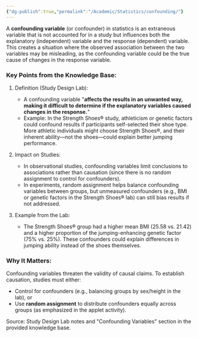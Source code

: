 ```yaml
---
{"dg-publish":true,"permalink":"/Academic/Statistics/confounding/"}
---
```




A **confounding variable** (or confounder) in statistics is an extraneous variable that is not accounted for in a study but influences both the explanatory (independent) variable and the response (dependent) variable. This creates a situation where the observed association between the two variables may be misleading, as the confounding variable could be the true cause of changes in the response variable.

### Key Points from the Knowledge Base:
1. Definition (Study Design Lab):
   - A confounding variable "**affects the results in an unwanted way, making it difficult to determine if the explanatory variables caused changes in the response.**"
   - Example: In the Strength Shoes® study, athleticism or genetic factors could confound results if participants self-selected their shoe type. More athletic individuals might choose Strength Shoes®, and their inherent ability—not the shoes—could explain better jumping performance.

2. Impact on Studies:
   - In observational studies, confounding variables limit conclusions to associations rather than causation (since there is no random assignment to control for confounders).
   - In experiments, random assignment helps balance confounding variables between groups, but unmeasured confounders (e.g., BMI or genetic factors in the Strength Shoes® lab) can still bias results if not addressed.

3. Example from the Lab:
   - The Strength Shoes® group had a higher mean BMI (25.58 vs. 21.42) and a higher proportion of the jumping-enhancing genetic factor (75% vs. 25%). These confounders could explain differences in jumping ability instead of the shoes themselves.

### Why It Matters:
Confounding variables threaten the validity of causal claims. To establish causation, studies must either:
- Control for confounders (e.g., balancing groups by sex/height in the lab), or  
- Use **random assignment** to distribute confounders equally across groups (as emphasized in the applet activity).

Source: Study Design Lab notes and "Confounding Variables" section in the provided knowledge base.